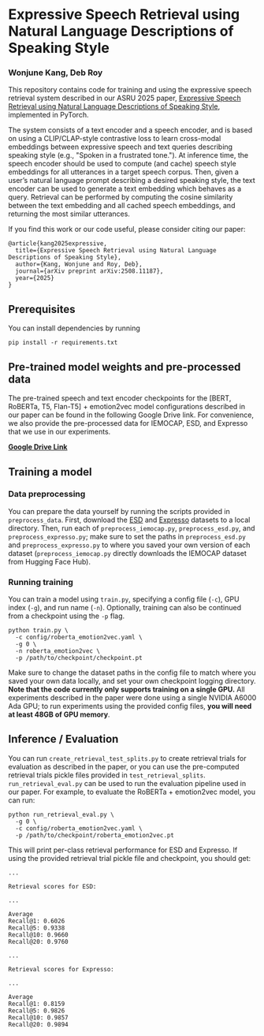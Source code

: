# Expressive Speech Retrieval using Natural Language Descriptions of Speaking Style

### Wonjune Kang, Deb Roy

This repository contains code for training and using the expressive speech retrieval system described in our ASRU 2025 paper, [Expressive Speech Retrieval using Natural Language Descriptions of Speaking Style](https://arxiv.org/abs/2508.11187), implemented in PyTorch.

The system consists of a text encoder and a speech encoder, and is based on using a CLIP/CLAP-style contrastive loss to learn cross-modal embeddings between expressive speech and text queries describing speaking style (e.g., "Spoken in a frustrated tone."). At inference time, the speech encoder should be used to compute (and cache) speech style embeddings for all utterances in a target speech corpus. Then, given a user’s natural language prompt describing a desired speaking style, the text encoder can be used to generate a text embedding which behaves as a query. Retrieval can be performed by computing the cosine similarity between the text embedding and all cached speech embeddings, and returning the most similar utterances.

If you find this work or our code useful, please consider citing our paper:

```
@article{kang2025expressive,
  title={Expressive Speech Retrieval using Natural Language Descriptions of Speaking Style},
  author={Kang, Wonjune and Roy, Deb},
  journal={arXiv preprint arXiv:2508.11187},
  year={2025}
}
```

## Prerequisites

You can install dependencies by running

```
pip install -r requirements.txt
```

## Pre-trained model weights and pre-processed data

The pre-trained speech and text encoder checkpoints for the [BERT, RoBERTa, T5, Flan-T5] + emotion2vec model configurations described in our paper can be found in the following Google Drive link. For convenience, we also provide the pre-processed data for IEMOCAP, ESD, and Expresso that we use in our experiments.

**[Google Drive Link](https://drive.google.com/drive/folders/1eJby_JvnC3-_SZxWrc4lrnpSsGsaytiv?usp=sharing)**

## Training a model

### Data preprocessing

You can prepare the data yourself by running the scripts provided in ```preprocess_data```. First, download the [ESD](https://github.com/HLTSingapore/Emotional-Speech-Data) and [Expresso](https://github.com/facebookresearch/textlesslib/tree/main/examples/expresso/dataset) datasets to a local directory. Then, run each of ```preprocess_iemocap.py```, ```preprocess_esd.py```, and ```preprocess_expresso.py```; make sure to set the paths in ```preprocess_esd.py``` and ```preprocess_expresso.py``` to where you saved your own version of each dataset (```preprocess_iemocap.py``` directly downloads the IEMOCAP dataset from Hugging Face Hub).

### Running training

You can train a model using ```train.py```, specifying a config file (```-c```), GPU index (```-g```), and run name (```-n```). Optionally, training can also be continued from a checkpoint using the ```-p``` flag.

```
python train.py \
  -c config/roberta_emotion2vec.yaml \
  -g 0 \
  -n roberta_emotion2vec \
  -p /path/to/checkpoint/checkpoint.pt
```

Make sure to change the dataset paths in the config file to match where you saved your own data locally, and set your own checkpoint logging directory. **Note that the code currently only supports training on a single GPU.** All experiments described in the paper were done using a single NVIDIA A6000 Ada GPU; to run experiments using the provided config files, **you will need at least 48GB of GPU memory**.

## Inference / Evaluation

You can run ```create_retrieval_test_splits.py``` to create retrieval trials for evaluation as described in the paper, or you can use the pre-computed retrieval trials pickle files provided in ```test_retrieval_splits```. ```run_retrieval_eval.py``` can be used to run the evaluation pipeline used in our paper. For example, to evaluate the RoBERTa + emotion2vec model, you can run:

```
python run_retrieval_eval.py \
  -g 0 \
  -c config/roberta_emotion2vec.yaml \
  -p /path/to/checkpoint/roberta_emotion2vec.pt
```

This will print per-class retrieval performance for ESD and Expresso. If using the provided retrieval trial pickle file and checkpoint, you should get:

```
...

Retrieval scores for ESD:

...

Average
Recall@1: 0.6026
Recall@5: 0.9338
Recall@10: 0.9660
Recall@20: 0.9760

...

Retrieval scores for Expresso:

...

Average
Recall@1: 0.8159
Recall@5: 0.9826
Recall@10: 0.9857
Recall@20: 0.9894
```
